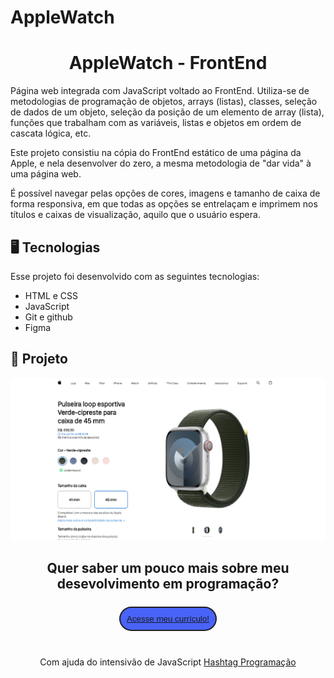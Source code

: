 # AppleWatch

<h1 align="center">AppleWatch - FrontEnd</h1>
<p>Página web integrada com JavaScript voltado ao FrontEnd. Utiliza-se de metodologias de programação de objetos, arrays (listas), classes, seleção de dados de um objeto, seleção da posição de um elemento de array (lista), funções que trabalham com as variáveis, listas e objetos em ordem de cascata lógica, etc.</p>
<p>
<p>Este projeto consistiu na cópia do FrontEnd estático de uma página da Apple, e nela desenvolver do zero, a mesma metodologia de "dar vida" à uma página web.
</p>
<p>É possível navegar pelas opções de cores, imagens e tamanho de caixa de forma responsiva, em que todas as opções se entrelaçam e imprimem nos títulos e caixas de visualização, aquilo que o usuário espera.
</p>

## 🖥️ Tecnologias
<p>
  Esse projeto foi desenvolvido com as seguintes tecnologias:

  - HTML e CSS
  - JavaScript
  - Git e github
  - Figma

</p>

## 🚀 Projeto

  <img src="./imagens/githubcover.png">
</p>
<h2 align="center">
  Quer saber um pouco mais sobre meu desevolvimento em programação?
  <button style="background:#4863F7; border-radius: 999px; padding: 10px; margin: 24px 0; border: 2px solid #202020; color: white;">
    <a href="https://joaogiatti.github.io/CurriculoJoaoGiatti.io/">Acesse meu currículo!</a>
  </button>
</h2>
<p align="center">
  Com ajuda do intensivão de JavaScript <a href="https://www.hashtagtreinamentos.com/cursos-hashtag-programacao?origemurl=136986055125&gad_source=1&gclid=Cj0KCQiAn-2tBhDVARIsAGmStVlsMwizIxmuLjGWOaj2hBNZWrLo-_alc65Ej4PkYjpR2vhpPisoSd0aAhDuEALw_wcB">Hashtag Programação</a>
</p>